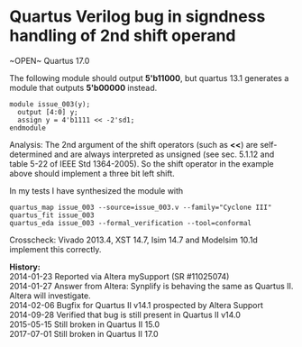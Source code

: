 
Quartus Verilog bug in signdness handling of 2nd shift operand
==============================================================

~OPEN~ Quartus 17.0

The following module should output **5'b11000**, but quartus 13.1 generates a 
module that outputs **5'b00000** instead.

    module issue_003(y);
      output [4:0] y;
      assign y = 4'b1111 << -2'sd1;
    endmodule

Analysis: The 2nd argument of the shift operators (such as **<<**) are
self-determined and are always interpreted as unsigned (see sec. 5.1.12 and
table 5-22 of IEEE Std 1364-2005). So the shift operator in the example
above should implement a three bit left shift.

In my tests I have synthesized the module with

    quartus_map issue_003 --source=issue_003.v --family="Cyclone III"
    quartus_fit issue_003
    quartus_eda issue_003 --formal_verification --tool=conformal

Crosscheck: Vivado 2013.4, XST 14.7, Isim 14.7 and Modelsim 10.1d implement this
correctly.

**History:**  
2014-01-23 Reported via Altera mySupport (SR #11025074)  
2014-01-27 Answer from Altera: Synplify is behaving the same as Quartus II. Altera will investigate.  
2014-02-06 Bugfix for Quartus II v14.1 prospected by Altera Support  
2014-09-28 Verified that bug is still present in Quartus II v14.0  
2015-05-15 Still broken in Quartus II 15.0  
2017-07-01 Still broken in Quartus II 17.0  

